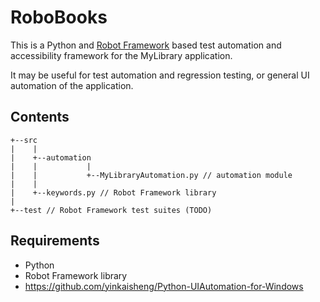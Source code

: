 # RoboBooks
This is a Python and [Robot Framework](https://github.com/robotframework/robotframework) based test automation and accessibility framework for the MyLibrary application.

It may be useful for test automation and regression testing, or general UI automation of the application.

## Contents
```
+--src
|    |
|    +--automation
|    |           |
|    |           +--MyLibraryAutomation.py // automation module
|    |
|    +--keywords.py // Robot Framework library
|
+--test // Robot Framework test suites (TODO)
```

## Requirements
- Python
- Robot Framework library
- https://github.com/yinkaisheng/Python-UIAutomation-for-Windows